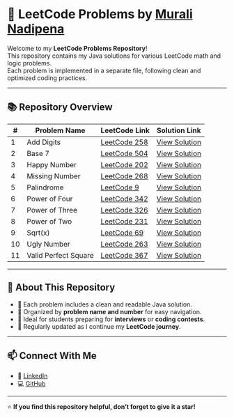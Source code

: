 # 🧮 LeetCode Problems by [Murali Nadipena](https://www.linkedin.com/in/murali-nadipena)

Welcome to my **LeetCode Problems Repository**!  
This repository contains my Java solutions for various LeetCode math and logic problems.  
Each problem is implemented in a separate file, following clean and optimized coding practices.

---

## 📚 Repository Overview

| # | Problem Name | LeetCode Link | Solution Link |
|---|---------------|---------------|----------------|
| 1 | Add Digits | [LeetCode 258](https://leetcode.com/problems/add-digits/) | [View Solution](https://github.com/23MH1A42B1/LeetCode-Problems/commit/66e2f2f15504def4a6bf16bd4778deda2170b82e) |
| 2 | Base 7 | [LeetCode 504](https://leetcode.com/problems/base-7/) | [View Solution](https://github.com/23MH1A42B1/LeetCode-Problems/commit/5e0712e4fed66b13a54ce23d12f51417ea7c2b2f) |
| 3 | Happy Number | [LeetCode 202](https://leetcode.com/problems/happy-number/) | [View Solution](https://github.com/23MH1A42B1/LeetCode-Problems/commit/233560b517ee4ba7bc9d93791f333acd93f4499d) |
| 4 | Missing Number | [LeetCode 268](https://leetcode.com/problems/missing-number/) | [View Solution](https://github.com/23MH1A42B1/LeetCode-Problems/commit/2feff5da5120df532fae6cc1647bff73e6c5a848) |
| 5 | Palindrome | [LeetCode 9](https://leetcode.com/problems/palindrome-number/) | [View Solution](https://github.com/23MH1A42B1/LeetCode-Problems/commit/21c60f200f7a43284e0e942121a542ce14845d54) |
| 6 | Power of Four | [LeetCode 342](https://leetcode.com/problems/power-of-four/) | [View Solution](https://github.com/23MH1A42B1/LeetCode-Problems/commit/ee548cf4524195148328d622b8e20504deacd6fe) |
| 7 | Power of Three | [LeetCode 326](https://leetcode.com/problems/power-of-three/) | [View Solution](https://github.com/23MH1A42B1/LeetCode-Problems/commit/20b90fb4d061a466e8f895778838b9665bb9b263) |
| 8 | Power of Two | [LeetCode 231](https://leetcode.com/problems/power-of-two/) | [View Solution](https://github.com/23MH1A42B1/LeetCode-Problems/commit/47e97676bb50b81f12a34ebf2011ffc9868634a6) |
| 9 | Sqrt(x) | [LeetCode 69](https://leetcode.com/problems/sqrtx/) | [View Solution](https://github.com/23MH1A42B1/LeetCode-Problems/commit/0ce85acc71e03d747dcce649ef8780848a4ff0ed) |
| 10 | Ugly Number | [LeetCode 263](https://leetcode.com/problems/ugly-number/) | [View Solution](https://github.com/23MH1A42B1/LeetCode-Problems/commit/ca42001324ccea992b1d4c7d113b39b08b175382) |
| 11 | Valid Perfect Square | [LeetCode 367](https://leetcode.com/problems/valid-perfect-square/) | [View Solution](https://github.com/23MH1A42B1/LeetCode-Problems/commit/a0e4133759e10548de6c114f5ad11b58b337da59) |


---

## 🧠 About This Repository
- 🔹 Each problem includes a clean and readable Java solution.  
- 🔹 Organized by **problem name and number** for easy navigation.  
- 🔹 Ideal for students preparing for **interviews** or **coding contests**.  
- 🔹 Regularly updated as I continue my **LeetCode journey**.

---

## 📫 Connect With Me
- 💼 [LinkedIn](https://www.linkedin.com/in/murali-nadipena)
- 💻 [GitHub](https://github.com/23MH1A42B1)

---

⭐ **If you find this repository helpful, don’t forget to give it a star!**
